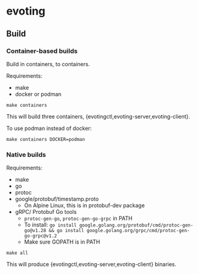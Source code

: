 # evoting

## Build

### Container-based builds

Build in containers, to containers.

Requirements:

- make
- docker or podman

```
make containers
```

This will build three containers, {evotingctl,evoting-server,evoting-client}.

To use podman instead of docker:

```
make containers DOCKER=podman
```

### Native builds

Requirements:

- make
- go
- protoc
- google/protobuf/timestamp.proto
	- On Alpine Linux, this is in protobuf-dev package
- gRPC/ Protobuf Go tools
	- `protoc-gen-go`, `protoc-gen-go-grpc` in PATH
	- To install: `go install google.golang.org/protobuf/cmd/protoc-gen-go@v1.28 && go install google.golang.org/grpc/cmd/protoc-gen-go-grpc@v1.2`
	- Make sure GOPATH is in PATH

```
make all
```

This will produce {evotingctl,evoting-server,evoting-client} binaries.
